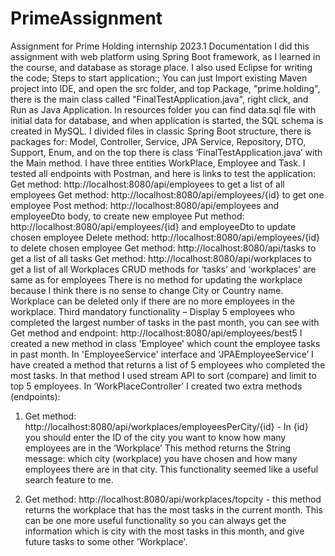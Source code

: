 # PrimeAssignment
Assignment for Prime Holding internship 2023.1
Documentation
I did this assignment with web platform using Spring Boot framework, as I learned in the course, and database as storage place. I also used Eclipse for writing the code;
Steps to start application:;
You can just Import existing Maven project into IDE, and open the src folder, and top Package, "prime.holding", there is the main class called "FinalTestApplication.java", right click, and Run as Java Application.
In resources folder you can find data.sql file with initial data for database, and when application is started, the SQL schema is created in MySQL.
I divided files in classic Spring Boot structure, there is packages for: Model, Controller, Service, JPA Service, Repository, DTO, Support, Enum, and on the top there is class  ‘FinalTestApplication.java’  with the Main method.
I have three entities WorkPlace, Employee and Task.
I tested all endpoints with Postman, and here is links to test the application:
Get method: http://localhost:8080/api/employees to get a list of all employees
Get method: http://localhost:8080/api/employees/{id} to get one employee
Post method: http://localhost:8080/api/employees and employeeDto body, to create new employee
Put method: http://localhost:8080/api/employees/{id} and employeeDto to update chosen employee
Delete method: http://localhost:8080/api/employees/{id} to delete chosen employee
Get method: http://localhost:8080/api/tasks to get a list of all tasks
Get method: http://localhost:8080/api/workplaces to get a list of all Workplaces
CRUD methods for ‘tasks’ and ‘workplaces’ are same as for employees
There is no method for updating the workplace because I think there is no sense to change City or Country name.
Workplace can be deleted only if there are no more employees in the workplace.
Third mandatory functionality – Display 5 employees who completed the largest number of tasks in the past month, you can see with Get method and endpoint:  http://localhost:8080/api/employees/best5
I created a new method in class 'Employee' which count the employee tasks in past month.
In 'EmployeeService' interface and ‘JPAEmployeeService’  I have created a method that returns a list of 5 employees who completed the most tasks. In that method I used stream API to sort (compare) and limit to top 5 employees.
In ‘WorkPlaceController’ I created two extra methods (endpoints):
1.	 Get method:  http://localhost:8080/api/workplaces/employeesPerCity/{id}   - 
In {id} you should enter the ID of the city you want to know how many employees are in the ‘Workplace’
This method returns the String message: which city (workplace) you have chosen and how many employees there are in that city.
This functionality seemed like a useful search feature to me.

2.	Get method: http://localhost:8080/api/workplaces/topcity -   this method returns the workplace that has the most tasks in the current month.
This can be one more useful functionality so you can always get the information which is city with the most tasks in this month, and give future tasks to some other 'Workplace'.
